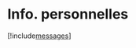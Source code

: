 # Info. personnelles

[!include[messages](infopersonnelles.messages.autogen.md)]














































